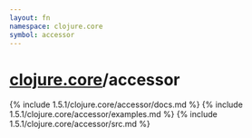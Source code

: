 ```yaml
---
layout: fn
namespace: clojure.core
symbol: accessor
---
```


# [clojure.core](../)/accessor

{% include 1.5.1/clojure.core/accessor/docs.md %}
{% include 1.5.1/clojure.core/accessor/examples.md %}
{% include 1.5.1/clojure.core/accessor/src.md %}

